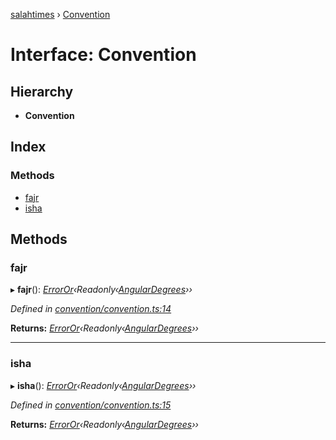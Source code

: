 [salahtimes](../README.md) › [Convention](convention.md)

# Interface: Convention

## Hierarchy

* **Convention**

## Index

### Methods

* [fajr](convention.md#fajr)
* [isha](convention.md#isha)

## Methods

###  fajr

▸ **fajr**(): *[ErrorOr](../README.md#erroror)‹Readonly‹[AngularDegrees](angulardegrees.md)››*

*Defined in [convention/convention.ts:14](https://github.com/doniseferi/salahtimes/blob/8e59f68/src/convention/convention.ts#L14)*

**Returns:** *[ErrorOr](../README.md#erroror)‹Readonly‹[AngularDegrees](angulardegrees.md)››*

___

###  isha

▸ **isha**(): *[ErrorOr](../README.md#erroror)‹Readonly‹[AngularDegrees](angulardegrees.md)››*

*Defined in [convention/convention.ts:15](https://github.com/doniseferi/salahtimes/blob/8e59f68/src/convention/convention.ts#L15)*

**Returns:** *[ErrorOr](../README.md#erroror)‹Readonly‹[AngularDegrees](angulardegrees.md)››*
